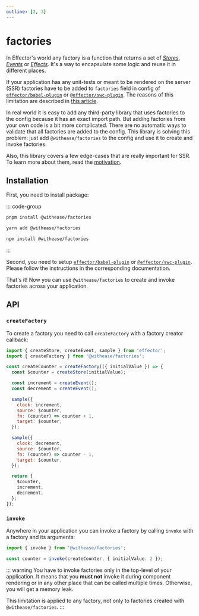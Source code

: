 ```yaml
---
outline: [2, 3]
---
```


# factories

In Effector's world any factory is a function that returns a set of [_Stores_](https://effector.dev/docs/api/effector/store), [_Events_](https://effector.dev/en/api/effector/event/) or [_Effects_](https://effector.dev/docs/api/effector/effect). It's a way to encapsulate some logic and reuse it in different places.

If your application has any unit-tests or meant to be rendered on the server (SSR) factories have to be added to `factories` field in config of [`effector/babel-plugin`](https://effector.dev/docs/api/effector/babel-plugin/) or [`@effector/swc-plugin`](https://effector.dev/en/api/effector/swc-plugin/). The reasons of this limitation are described in [this article](https://effector.dev/en/explanation/sids/).

In real world it is easy to add any third-party library that uses factories to the config because it has an exact import path. But adding factories from your own code is a bit more complicated. There are no automatic ways to validate that all factories are added to the config. This library is solving this problem: just add `@withease/factories` to the config and use it to create and invoke factories.

Also, this library covers a few edge-cases that are really important for SSR. To learn more about them, read the [motivation](./motivation).

## Installation

First, you need to install package:

::: code-group

```sh [pnpm]
pnpm install @withease/factories
```

```sh [yarn]
yarn add @withease/factories
```

```sh [npm]
npm install @withease/factories
```

:::

Second, you need to setup [`effector/babel-plugin`](https://effector.dev/docs/api/effector/babel-plugin/) or [`@effector/swc-plugin`](https://effector.dev/en/api/effector/swc-plugin/). Please follow the instructions in the corresponding documentation.

That's it! Now you can use `@withease/factories` to create and invoke factories across your application.

## API

### `createFactory`

To create a factory you need to call `createFactory` with a factory creator callback:

```js
import { createStore, createEvent, sample } from 'effector';
import { createFactory } from '@withease/factories';

const createCounter = createFactory(({ initialValue }) => {
  const $counter = createStore(initialValue);

  const increment = createEvent();
  const decrement = createEvent();

  sample({
    clock: increment,
    source: $counter,
    fn: (counter) => counter + 1,
    target: $counter,
  });

  sample({
    clock: decrement,
    source: $counter,
    fn: (counter) => counter - 1,
    target: $counter,
  });

  return {
    $counter,
    increment,
    decrement,
  };
});
```

### `invoke`

Anywhere in your application you can invoke a factory by calling `invoke` with a factory and its arguments:

```ts
import { invoke } from '@withease/factories';

const counter = invoke(createCounter, { initialValue: 2 });
```

::: warning
You have to invoke factories only in the top-level of your application. It means that you **must not** invoke it during component rendering or in any other place that can be called multiple times. Otherwise, you will get a memory leak.

This limitation is applied to any factory, not only to factories created with `@withease/factories`.
:::
